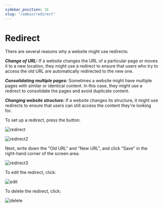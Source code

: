 ```yaml
---
sidebar_position: 16
slug: "/admin/redirect"
---
```


# Redirect

There are several reasons why a website might use redirects:

**_Change of URL:_** If a website changes the URL of a particular page or moves it to a new location, they might use a redirect to ensure that users who try to access the old URL are automatically redirected to the new one.

**_Consolidating multiple pages:_** Sometimes a website might have multiple pages with similar or identical content. In this case, they might use a redirect to consolidate the pages and avoid duplicate content.

**_Changing website structure:_** If a website changes its structure, it might use redirects to ensure that users can still access the content they're looking for.

To set up a redirect, press the button:

![redirect](/img/redirect.png)

![redirect2](/img/redirect2.png)

Next, write down the "Old URL" and "New URL", and click "Save" in the right-hand corner of the screen area.

![redirect3](/img/redirect3.png)

To edit the redirect, click:

![edit](/img/edit.png)

To delete the redirect, click:

![delete](/img/delete.png)
